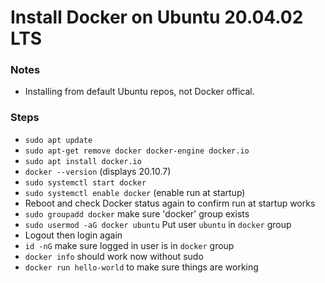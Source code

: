 # Install Docker on Ubuntu 20.04.02 LTS

### Notes
- Installing from default Ubuntu repos, not Docker offical.

### Steps
- `sudo apt update`
- `sudo apt-get remove docker docker-engine docker.io`
- `sudo apt install docker.io`
- `docker --version` (displays 20.10.7)
- `sudo systemctl start docker`
- `sudo systemctl enable docker` (enable run at startup)
- Reboot and check Docker status again to confirm run at startup works
- `sudo groupadd docker` make sure 'docker' group exists
- `sudo usermod -aG docker ubuntu` Put user `ubuntu` in `docker` group
- Logout then login again
- `id -nG` make sure logged in user is in `docker` group
- `docker info` should work now without sudo
- `docker run hello-world` to make sure things are working



